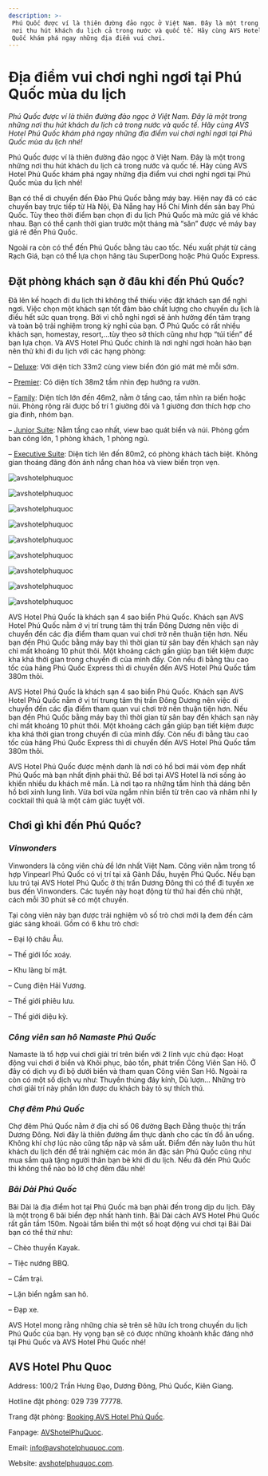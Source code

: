 ```yaml
---
description: >-
 Phú Quốc được ví là thiên đường đảo ngọc ở Việt Nam. Đây là một trong những
 nơi thu hút khách du lịch cả trong nước và quốc tế. Hãy cùng AVS Hotel Phú
 Quốc khám phá ngay những địa điểm vui chơi.
---
```


# Địa điểm vui chơi nghỉ ngơi tại Phú Quốc mùa du lịch

_Phú Quốc được ví là thiên đường đảo ngọc ở Việt Nam. Đây là một trong những nơi thu hút khách du lịch cả trong nước và quốc tế. Hãy cùng AVS Hotel Phú Quốc khám phá ngay những địa điểm vui chơi nghỉ ngơi tại Phú Quốc mùa du lịch nhé!_

Phú Quốc được ví là thiên đường đảo ngọc ở Việt Nam. Đây là một trong những nơi thu hút khách du lịch cả trong nước và quốc tế. Hãy cùng AVS Hotel Phú Quốc khám phá ngay những địa điểm vui chơi nghỉ ngơi tại Phú Quốc mùa du lịch nhé!

Bạn có thể di chuyển đến Đảo Phú Quốc bằng máy bay. Hiện nay đã có các chuyến bay trực tiếp từ Hà Nội, Đà Nẵng hay Hồ Chí Minh đến sân bay Phú Quốc. Tùy theo thời điểm bạn chọn đi du lịch Phú Quốc mà mức giá vé khác nhau. Bạn có thể canh thời gian trước một tháng mà “săn” được vé máy bay giá rẻ đến Phú Quốc.

Ngoài ra còn có thể đến Phú Quốc bằng tàu cao tốc. Nếu xuất phát từ cảng Rạch Giá, bạn có thể lựa chọn hãng tàu SuperDong hoặc Phú Quốc Express.

## Đặt phòng khách sạn ở đâu khi đến Phú Quốc?

Đã lên kế hoạch đi du lịch thì không thể thiếu việc đặt khách sạn để nghỉ ngơi. Việc chọn một khách sạn tốt đảm bảo chất lượng cho chuyến du lịch là điều hết sức quan trọng. Bởi vì chỗ nghỉ ngơi sẽ ảnh hưởng đến tâm trạng và toàn bộ trải nghiệm trong kỳ nghỉ của bạn. Ở Phú Quốc có rất nhiều khách sạn, homestay, resort,…tùy theo sở thích cũng như hợp “túi tiền” để bạn lựa chọn. Và AVS Hotel Phú Quốc chính là nơi nghỉ ngơi hoàn hảo bạn nên thử khi đi du lịch với các hạng phòng:

– [Deluxe](http://www.avshotelphuquoc.com/room-detail/4862/phong-deluxe): Với diện tích 33m2 cùng view biển đón gió mát mẻ mỗi sớm.

– [Premier](http://www.avshotelphuquoc.com/room-detail/4861/phong-premier): Có diện tích 38m2 tầm nhìn đẹp hướng ra vườn.

– [Family](http://www.avshotelphuquoc.com/room-detail/4860/phong-cho-gia-dinh): Diện tích lớn đến 46m2, nằm ở tầng cao, tầm nhìn ra biển hoặc núi. Phòng rộng rãi được bố trí 1 giường đôi và 1 giường đơn thích hợp cho gia đình, nhóm bạn.

– [Junior Suite](http://www.avshotelphuquoc.com/room-detail/4859/phong-junior-suite): Nằm tầng cao nhất, view bao quát biển và núi. Phòng gồm ban công lớn, 1 phòng khách, 1 phòng ngủ.

– [Executive Suite](http://www.avshotelphuquoc.com/room-detail/4859/phong-junior-suite): Diện tích lên đến 80m2, có phòng khách tách biệt. Không gian thoáng đãng đón ánh nắng chan hòa và view biển trọn vẹn.

![avshotelphuquoc](https://lh3.googleusercontent.com/7B63HR963x5Zc2v0sq0\_wTUlf9rzC3o9SU7XppLicb-0kIgrx7Fr8iz-aDEwoVtqxtbg5kO1\_BMEUS9HlLbhePXeDkQDWuuZO9se0kl-AxJASjPxUtOZmrXPbwr4sNIdMJOn2s8b1I4)

![avshotelphuquoc](https://lh3.googleusercontent.com/bQzRGg2gViGYx2JuEksJ7DDsbYbBrgAJAKEwh42jyyDsgyUcEYihzdoKDFD5yyTrm9exsEQDG8pAbasr9r-pL4nqfuCu9h8CxYVQKiZDDyHMV3IGpWyl8mu\_fePbglmS7S3l\_qz6eM0)

![avshotelphuquoc](https://lh4.googleusercontent.com/cwXF6pJ6UOye9ueq0xp2oxiRZ8DC\_J50zVyH0RCJagerrEe0XHbbsmHTE0XeA-h1BzEh5ZHwSZwII2118Ya-k-auy92Bez58laeFrogV3BDwXniWVMSraT3JOmnNWr\_apbbRVEUGd90)

![avshotelphuquoc](https://lh4.googleusercontent.com/jFWY\_-CcOWlVYcUPVdUgKTYxEhGaTjomcESsqclhJX68qi8ddbLSLZDpkfcBNHQxaR\_TMJYtn-mG8Yl-K1tOFldBQ8DGSfxWVTXfWAExCe2531UnEFzZr5W9tE\_6yENGSOybZu987oI)

![avshotelphuquoc](https://lh5.googleusercontent.com/C4zw1lAEdcrbW8sKbZB0wBZY14xz6a\_1F-fXEBxS\_kGAbg6uM5txk3f\_x-oVi50gp8l\_ORnf\_jzfj17cAAFxZag\_\_YO5iGw72IcfGBWc9FvxEHhpYTYnUWYLwlO4m6F30aKUoCJgCfM)

![avshotelphuquoc](https://lh5.googleusercontent.com/dHXQX1v2hHoGOEv-nAJxP13pxeT-VYPptzhpPzkNtsItEJUXOX6PQ3Ive2RsnJ4fJLw65Va3Ee46CzpLdaBuQqAyGqpgxvAXDTXOQSQE-OMn-skLRnh2y2nXWwUJ78SDSzbGSixkN9A)

![avshotelphuquoc](https://lh6.googleusercontent.com/lCK2ZhFCsgJ73bB1XpWCAvGN8DZTlE1i12Zw3ueDh4Fta7VgjYM\_jdvVcWGUA32xDU2rdcIvQblM0JpNB2z4Ta\_2HbOhTbC1fQxMOKeOvashQEJrfedTLCOltDUk3O3o1ecUCxyhj28)

![avshotelphuquoc](https://lh6.googleusercontent.com/omSzVkrFuON01KhhDCO4cr47sG-tGXqFXwq8530NqhR1ASHn1iBXHHu4IxfZge5vudLaTWPjtclh51GZFW0fJMKcbSqZSW7vl\_SALoDS5vuripEWtYhNbVMhit1ulAlTlzxL03a\_Kgs)

![avshotelphuquoc](https://lh6.googleusercontent.com/OYFOzmSdbnUKfZnOaDqGdTZ8TQiP\_kk-mVt2pho10mGcA21kaszLEaFqbJ5ueaciiiQS1C2Y5Zp7-rBWBFURaUlYS3j3kS446BxGP\_UZjHR7-DpZryz4mXoVaqCYyXg3V7asWN7VjJA)

AVS Hotel Phú Quốc là khách sạn 4 sao biển Phú Quốc. Khách sạn AVS Hotel Phú Quốc nằm ở vị trí trung tâm thị trấn Đông Dương nên việc di chuyển đến các địa điểm tham quan vui chơi trở nên thuận tiện hơn. Nếu bạn đến Phú Quốc bằng máy bay thì thời gian từ sân bay đến khách sạn này chỉ mất khoảng 10 phút thôi. Một khoảng cách gần giúp bạn tiết kiệm được kha khá thời gian trong chuyến đi của mình đấy. Còn nếu đi bằng tàu cao tốc của hãng Phú Quốc Express thì di chuyển đến AVS Hotel Phú Quốc tầm 380m thôi.

AVS Hotel Phú Quốc là khách sạn 4 sao biển Phú Quốc. Khách sạn AVS Hotel Phú Quốc nằm ở vị trí trung tâm thị trấn Đông Dương nên việc di chuyển đến các địa điểm tham quan vui chơi trở nên thuận tiện hơn. Nếu bạn đến Phú Quốc bằng máy bay thì thời gian từ sân bay đến khách sạn này chỉ mất khoảng 10 phút thôi. Một khoảng cách gần giúp bạn tiết kiệm được kha khá thời gian trong chuyến đi của mình đấy. Còn nếu đi bằng tàu cao tốc của hãng Phú Quốc Express thì di chuyển đến AVS Hotel Phú Quốc tầm 380m thôi.

AVS Hotel Phú Quốc được mệnh danh là nơi có hồ bơi mái vòm đẹp nhất Phú Quốc mà bạn nhất định phải thử. Bể bơi tại AVS Hotel là nơi sống ảo khiến nhiều du khách mê mẩn. Là nơi tạo ra những tấm hình thả dáng bên hồ bơi xinh lung linh. Vừa bơi vừa ngắm nhìn biển từ trên cao và nhâm nhi ly cocktail thì quả là một cảm giác tuyệt vời.

## Chơi gì khi đến Phú Quốc?

### _Vinwonders_

Vinwonders là công viên chủ đề lớn nhất Việt Nam. Công viên nằm trong tổ hợp Vinpearl Phú Quốc có vị trí tại xã Gành Dầu, huyện Phú Quốc. Nếu bạn lưu trú tại AVS Hotel Phú Quốc ở thị trấn Dương Đông thì có thể đi tuyến xe bus đến Vinwonders. Các tuyến này hoạt động từ thứ hai đến chủ nhật, cách mỗi 30 phút sẽ có một chuyến.

Tại công viên này bạn được trải nghiệm vô số trò chơi mới lạ đem đến cảm giác sảng khoái. Gồm có 6 khu trò chơi:

– Đại lộ châu Âu.

– Thế giới lốc xoáy.

– Khu làng bí mật.

– Cung điện Hải Vương.

– Thế giới phiêu lưu.

– Thế giới diệu kỳ.

### _Công viên san hô Namaste Phú Quốc_

Namaste là tổ hợp vui chơi giải trí trên biển với 2 lĩnh vực chủ đạo: Hoạt động vui chơi ở biển và Khôi phục, bảo tồn, phát triển Công Viên San Hô. Ở đây có dịch vụ đi bộ dưới biển và tham quan Công viên San Hô. Ngoài ra còn có một số dịch vụ như: Thuyền thúng đáy kính, Dù lượn… Những trò chơi giải trí này phần lớn được du khách bày tỏ sự thích thú.

### _Chợ đêm Phú Quốc_

Chợ đêm Phú Quốc nằm ở địa chỉ số 06 đường Bạch Đằng thuộc thị trấn Dương Đông. Nơi đây là thiên đường ẩm thực dành cho các tín đồ ăn uống. Không khí chợ lúc nào cũng tấp nập và sầm uất. Điểm đến này luôn thu hút khách du lịch đến để trải nghiệm các món ăn đặc sản Phú Quốc cũng như mua sắm quà tặng người thân bạn bè khi đi du lịch. Nếu đã đến Phú Quốc thì không thể nào bỏ lỡ chợ đêm đâu nhé!

### _Bãi Dài Phú Quốc_

Bãi Dài là địa điểm hot tại Phú Quốc mà bạn phải đến trong dịp du lịch. Đây là một trong 6 bãi biển đẹp nhất hành tinh. Bãi Dài cách AVS Hotel Phú Quốc rất gần tầm 150m. Ngoài tắm biển thì một số hoạt động vui chơi tại Bãi Dài bạn có thể thử như:

– Chèo thuyền Kayak.

– Tiệc nướng BBQ.

– Cắm trại.

– Lặn biển ngắm san hô.

– Đạp xe.

AVS Hotel mong rằng những chia sẻ trên sẽ hữu ích trong chuyến du lịch Phú Quốc của bạn. Hy vọng bạn sẽ có được những khoảnh khắc đáng nhớ tại Phú Quốc và AVS Hotel Phú Quốc nhé!

## AVS Hotel Phu Quoc&#x20;

Address: 100/2 Trần Hưng Đạo, Dương Đông, Phú Quốc, Kiên Giang.

Hotline đặt phòng: 029 739 77778.

Trang đặt phòng: [Booking AVS Hotel Phú Quốc](https://booking.avshotelphuquoc.com/?ht=5397).

Fanpage: [AVShotelPhuQuoc](https://www.facebook.com/AVShotelPhuQuoc).

Email: info@avshotelphuquoc.com.

Website: [avshotelphuquoc.com](https://www.avshotelphuquoc.com/news-detail/751/avshotelphuquoc.com).
